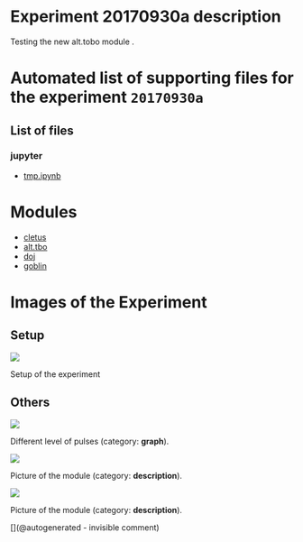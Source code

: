 # Experiment 20170930a description

Testing the new alt.tobo module .


# Automated list of supporting files for the __experiment `20170930a`__

## List of files

### jupyter

* [tmp.ipynb](/tmp.ipynb)





# Modules

* [cletus](/retired/cletus/)
* [alt.tbo](/retired/alt.tbo/)
* [doj](/doj/)
* [goblin](/goblin/)




# Images of the Experiment

## Setup

![](/retired/alt.tbo/test/images/20170930_171734.jpg)

Setup of the experiment

## Others

![](/retired/alt.tbo/test/pulser.jpg)

Different level of pulses (category: __graph__).

![](/retired/alt.tbo/test/images/20170930_175010.jpg)

Picture of the module (category: __description__).

![](/retired/alt.tbo/test/images/20170930_175000.jpg)

Picture of the module (category: __description__).










[](@autogenerated - invisible comment)